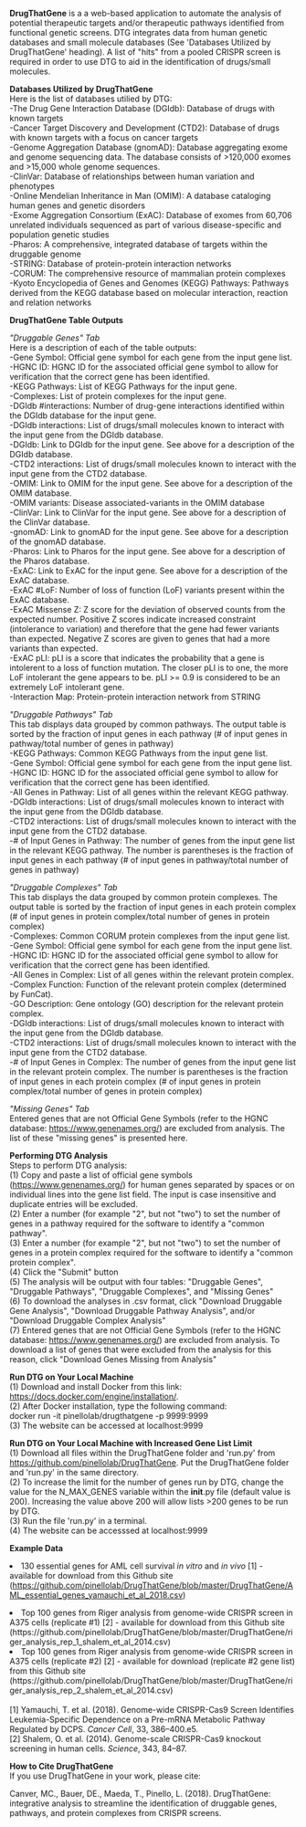 <b>DrugThatGene</b> is a a web-based application to automate the analysis of potential therapeutic targets and/or therapeutic pathways identified from functional genetic screens. DTG integrates data from human genetic databases and small molecule databases (See 'Databases Utilized by DrugThatGene' heading). A list of "hits" from a pooled CRISPR screen is required in order to use DTG to aid in the identification of drugs/small molecules.

<b>Databases Utilized by DrugThatGene</b>
<br>Here is the list of databases utilied by DTG:
<br>-The Drug Gene Interaction Database (DGIdb): Database of drugs with known targets
<br>-Cancer Target Discovery and Development (CTD2): Database of drugs with known targets with a focus on cancer targets
<br>-Genome Aggregation Database (gnomAD): Database aggregating exome and genome sequencing data. The database consists of >120,000 exomes and >15,000 whole genome sequences.
<br>-ClinVar: Database of relationships between human variation and phenotypes
<br>-Online Mendelian Inheritance in Man (OMIM): A database cataloging human genes and genetic disorders
<br>-Exome Aggregation Consortium (ExAC): Database of exomes from 60,706 unrelated individuals sequenced as part of various disease-specific and population genetic studies
<br>-Pharos: A comprehensive, integrated database of targets within the druggable genome
<br>-STRING: Database of protein-protein interaction networks
<br>-CORUM: The comprehensive resource of mammalian protein complexes
<br>-Kyoto Encyclopedia of Genes and Genomes (KEGG) Pathways: Pathways derived from the KEGG database based on molecular interaction, reaction and relation networks

<b>DrugThatGene Table Outputs</b>

<i>"Druggable Genes" Tab</i>
<br>Here is a description of each of the table outputs:
<br>-Gene Symbol: Official gene symbol for each gene from the input gene list.
<br>-HGNC ID: HGNC ID for the associated official gene symbol to allow for verification that the correct gene has been identified.
<br>-KEGG Pathways: List of KEGG Pathways for the input gene.
<br>-Complexes: List of protein complexes for the input gene.
<br>-DGIdb #interactions: Number of drug-gene interactions identified within the DGIdb database for the input gene.
<br>-DGIdb interactions: List of drugs/small molecules known to interact with the input gene from the DGIdb database.
<br>-DGIdb: Link to DGIdb for the input gene. See above for a description of the DGIdb database.
<br>-CTD2 interactions: List of drugs/small molecules known to interact with the input gene from the CTD2 database.
<br>-OMIM: Link to OMIM for the input gene. See above for a description of the OMIM database.
<br>-OMIM variants: Disease associated-variants in the OMIM database
<br>-ClinVar: Link to ClinVar for the input gene. See above for a description of the ClinVar database.
<br>-gnomAD: Link to gnomAD for the input gene. See above for a description of the gnomAD database.
<br>-Pharos: Link to Pharos for the input gene. See above for a description of the Pharos database.
<br>-ExAC: Link to ExAC for the input gene. See above for a description of the ExAC database.
<br>-ExAC #LoF: Number of loss of function (LoF) variants present within the ExAC database.
<br>-ExAC Missense Z: Z score for the deviation of observed counts from the expected number. Positive Z scores indicate increased constraint (intolerance to variation) and therefore that the gene had fewer variants than expected. Negative Z scores are given to genes that had a more variants than expected.
<br>-ExAC pLI: pLI is a score that indicates the probability that a gene is intolerent to a loss of function mutation. The closer pLI is to one, the more LoF intolerant the gene appears to be. pLI >= 0.9 is considered to be an extremely LoF intolerant gene.
<br>-Interaction Map: Protein-protein interaction network from STRING

<i>"Druggable Pathways" Tab</i>
<br>This tab displays data grouped by common pathways. The output table is sorted by the fraction of input genes in each pathway (# of input genes in pathway/total number of genes in pathway)
<br>-KEGG Pathways: Common KEGG Pathways from the input gene list.
<br>-Gene Symbol: Official gene symbol for each gene from the input gene list.
<br>-HGNC ID: HGNC ID for the associated official gene symbol to allow for verification that the correct gene has been identified.
<br>-All Genes in Pathway: List of all genes within the relevant KEGG pathway.
<br>-DGIdb interactions: List of drugs/small molecules known to interact with the input gene from the DGIdb database.
<br>-CTD2 interactions: List of drugs/small molecules known to interact with the input gene from the CTD2 database.
<br>-# of Input Genes in Pathway: The number of genes from the input gene list in the relevant KEGG pathway. The number is parentheses is the fraction of input genes in each pathway (# of input genes in pathway/total number of genes in pathway)

<i>"Druggable Complexes" Tab</i>
<br>This tab displays the data grouped by common protein complexes. The output table is sorted by the fraction of input genes in each protein complex (# of input genes in protein complex/total number of genes in protein complex)
<br>-Complexes: Common CORUM protein complexes from the input gene list.
<br>-Gene Symbol: Official gene symbol for each gene from the input gene list.
<br>-HGNC ID: HGNC ID for the associated official gene symbol to allow for verification that the correct gene has been identified.
<br>-All Genes in Complex: List of all genes within the relevant protein complex.
<br>-Complex Function: Function of the relevant protein complex (determined by FunCat).
<br>-GO Description: Gene ontology (GO) description for the relevant protein complex.
<br>-DGIdb interactions: List of drugs/small molecules known to interact with the input gene from the DGIdb database.
<br>-CTD2 interactions: List of drugs/small molecules known to interact with the input gene from the CTD2 database.
<br>-# of Input Genes in Complex: The number of genes from the input gene list in the relevant protein complex. The number is parentheses is the fraction of input genes in each protein complex (# of input genes in protein complex/total number of genes in protein complex)

<i>"Missing Genes" Tab</i>
<br>Entered genes that are not Official Gene Symbols (refer to the HGNC database: https://www.genenames.org/) are excluded from analysis. The list of these "missing genes" is presented here.

<b>Performing DTG Analysis</b>
<br>Steps to perform DTG analysis:
<br>(1) Copy and paste a list of official gene symbols (https://www.genenames.org/) for human genes separated by spaces or on individual lines into the gene list field. The input is case insensitive and duplicate entries will be excluded.
<br>(2) Enter a number (for example "2", but not "two") to set the number of genes in a pathway required for the software to identify a "common pathway".
<br>(3) Enter a number (for example "2", but not "two") to set the number of genes in a protein complex required for the software to identify a "common protein complex".
<br>(4) Click the "Submit" button
<br>(5) The analysis will be output with four tables: "Druggable Genes", "Druggable Pathways", "Druggable Complexes", and "Missing Genes"
<br>(6) To download the analyses in .csv format, click "Download Druggable Gene Analysis", "Download Druggable Pathway Analysis", and/or "Download Druggable Complex Analysis"
<br>(7) Entered genes that are not Official Gene Symbols (refer to the HGNC database: https://www.genenames.org/) are excluded from analysis. To download a list of genes that were excluded from the analysis for this reason, click "Download Genes Missing from Analysis"

<b>Run DTG on Your Local Machine</b>
<br>(1) Download and install Docker from this link: https://docs.docker.com/engine/installation/.
<br>(2) After Docker installation, type the following command:
<br>docker run -it pinellolab/drugthatgene -p 9999:9999
<br>(3) The website can be accessed at localhost:9999
<br>

<b>Run DTG on Your Local Machine with Increased Gene List Limit</b>
<br>(1) Download all files within the DrugThatGene folder and 'run.py' from https://github.com/pinellolab/DrugThatGene. Put the DrugThatGene folder and 'run.py' in the same directory.
<br>(2) To increase the limit for the number of genes run by DTG, change the value for the N_MAX_GENES variable within the __init__.py file (default value is 200). Increasing the value above 200 will allow lists >200 genes to be run by DTG. 
<br>(3) Run the file 'run.py' in a terminal.
<br>(4) The website can be accesssed at localhost:9999

<b>Example Data</b><li>130 essential genes for AML cell survival <i>in vitro</i> and <i>in vivo</i> [1] - available for download from this Github site (https://github.com/pinellolab/DrugThatGene/blob/master/DrugThatGene/AML_essential_genes_yamauchi_et_al_2018.csv)</li>
<li>Top 100 genes from Riger analysis from genome-wide CRISPR screen in A375 cells (replicate #1) [2] - available for download from this Github site (https://github.com/pinellolab/DrugThatGene/blob/master/DrugThatGene/riger_analysis_rep_1_shalem_et_al_2014.csv)</li>
<li>Top 100 genes from Riger analysis from genome-wide CRISPR screen in A375 cells (replicate #2) [2] - available for download (replicate #2 gene list) from this Github site (https://github.com/pinellolab/DrugThatGene/blob/master/DrugThatGene/riger_analysis_rep_2_shalem_et_al_2014.csv)</li>
<br>[1] Yamauchi, T. et al. (2018). Genome-wide CRISPR-Cas9 Screen Identifies Leukemia-Specific Dependence on a Pre-mRNA Metabolic Pathway Regulated by DCPS. <i>Cancer Cell</i>, 33, 386–400.e5.
<br>[2] Shalem, O. et al. (2014). Genome-scale CRISPR-Cas9 knockout screening in human cells. <i>Science</i>, 343, 84–87.<br>

<b>How to Cite DrugThatGene</b>
<br>If you use DrugThatGene in your work, please cite:

Canver, MC., Bauer, DE., Maeda, T., Pinello, L. (2018). DrugThatGene: integrative analysis to streamline the identification of druggable genes, pathways, and protein complexes from CRISPR screens.
